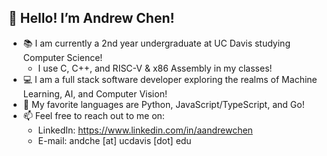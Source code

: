 <h2>👋 Hello! I’m Andrew Chen!</h2>

- 📚 I am currently a 2nd year undergraduate at UC Davis studying Computer Science!
     - I use C, C++, and RISC-V & x86 Assembly in my classes!
- 💻 I am a full stack software developer exploring the realms of Machine Learning, AI, and Computer Vision!
- 💞️ My favorite languages are Python, JavaScript/TypeScript, and Go!
- 📫 Feel free to reach out to me on:
   - LinkedIn: https://www.linkedin.com/in/aandrewchen
   - E-mail: andche [at] ucdavis [dot] edu
